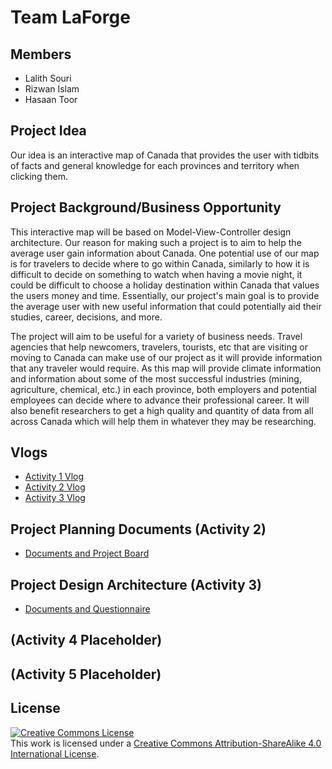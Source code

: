 # Team LaForge

## Members
* Lalith Souri
* Rizwan Islam
* Hasaan Toor

## Project Idea
Our idea is an interactive map of Canada that provides the user with tidbits of facts and general knowledge for each provinces and territory when clicking them.

## Project Background/Business Opportunity
This interactive map will be based on Model-View-Controller design architecture. Our reason for making such a project is to aim to help the average user gain information about Canada. One potential use of our map is for travelers to decide where to go within Canada, similarly to how it is difficult to decide on something to watch when having a movie night, it could be difficult to choose a holiday destination within Canada that values the users money and time. Essentially, our project's main goal is to provide the average user with new useful information that could potentially aid their studies, career, decisions, and more.

The project will aim to be useful for a variety of business needs. Travel agencies that help newcomers, travelers, tourists, etc that are visiting or moving to Canada can make use of our project as it will provide information that any traveler would require. As this map will provide climate information and information about some of the most successful industries (mining, agriculture, chemical, etc.) in each province, both employers and potential employees can decide where to advance their professional career. It will also benefit researchers to get a high quality and quantity of data from all across Canada which will help them in whatever they may be researching.

## Vlogs
* [Activity 1 Vlog](https://www.youtube.com/watch?v=HbZrESt8KsI&ab_channel=HasaanToor)
* [Activity 2 Vlog](https://www.youtube.com/watch?v=ANDIynAwp4M&ab_channel=HasaanToor)
* [Activity 3 Vlog]()


## Project Planning Documents (Activity 2)
* [Documents and Project Board](./ProjectPlanningAndDocs)

## Project Design Architecture (Activity 3)
* [Documents and Questionnaire](./ProjectDesignArchitecture)

## (Activity 4 Placeholder)

## (Activity 5 Placeholder)

## License

<a rel="license" href="http://creativecommons.org/licenses/by-sa/4.0/"><img alt="Creative Commons License" style="border-width:0" src="https://i.creativecommons.org/l/by-sa/4.0/88x31.png" /></a><br />This work is licensed under a <a rel="license" href="http://creativecommons.org/licenses/by-sa/4.0/">Creative Commons Attribution-ShareAlike 4.0 International License</a>.
